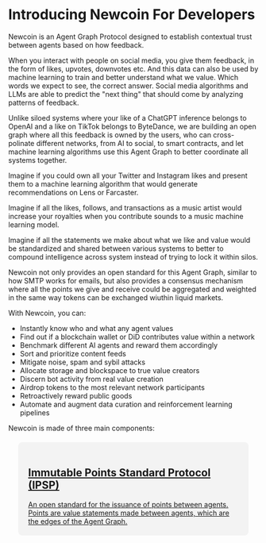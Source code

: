 # Introducing Newcoin For Developers

Newcoin is an Agent Graph Protocol designed to establish contextual trust between agents based on how feedback.

When you interact with people on social media, you give them feedback, in the form of likes, upvotes, downvotes etc. And this data can also be used by machine learning to train and better understand what we value. Which words we expect to see, the correct answer. Social media algorithms and LLMs are able to predict the "next thing" that should come by analyzing patterns of feedback.

Unlike siloed systems where your like of a ChatGPT inference belongs to OpenAI and a like on TikTok belongs to ByteDance, we are building an open graph where all this feedback is owned by the users, who can cross-polinate different networks, from AI to social, to smart contracts, and let machine learning algorithms use this Agent Graph to better coordinate all systems together.

Imagine if you could own all your Twitter and Instagram likes and present them to a machine learning algorithm that would generate recommendations on Lens or Farcaster.

Imagine if all the likes, follows, and transactions as a music artist would increase your royalties when you contribute sounds to a music machine learning model.

Imagine if all the statements we make about what we like and value would be standardized and shared between various systems to better to compound intelligence across system instead of trying to lock it within silos.

Newcoin not only provides an open standard for this Agent Graph, similar to how SMTP works for emails, but also provides a consensus mechanism where all the points we give and receive could be aggregated and weighted in the same way tokens can be exchanged wiuthin liquid markets. 

With Newcoin, you can:
* Instantly know who and what any agent values
* Find out if a blockchain wallet or DiD contributes value within a network
* Benchmark different AI agents and reward them accordingly
* Sort and prioritize content feeds
* Mitigate noise, spam and sybil attacks
* Allocate storage and blockspace to true value creators
* Discern bot activity from real value creation
* Airdrop tokens to the most relevant network participants
* Retroactively reward public goods
* Automate and augment data curation and reinforcement learning pipelines

Newcoin is made of three main components:

<a href="https://developer.newcoin.org/docs/ipsp/overview" style="display: block; margin: 20px; padding: 20px;  border-radius: 8px; background:#f3f3f3">
<h2>Immutable Points Standard Protocol (IPSP)</h2>
An open standard for the issuance of points between agents. Points are value statements made between agents, which are the edges of the Agent Graph.
</a>


